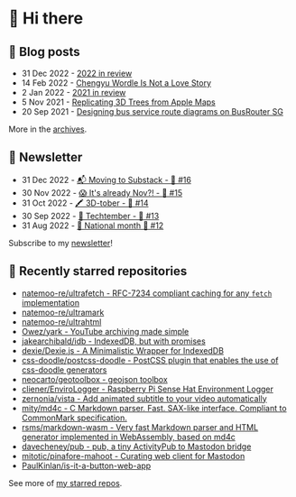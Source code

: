 # 👋 Hi there

## 📝 Blog posts

<!-- feed start -->
- 31 Dec 2022 - [2022 in review](https://cheeaun.com/blog/2022/12/2022-in-review/)
- 14 Feb 2022 - [Chengyu Wordle Is Not a Love Story](https://cheeaun.com/blog/2022/02/chengyu-wordle-is-not-a-love-story/)
- 2 Jan 2022 - [2021 in review](https://cheeaun.com/blog/2022/01/2021-in-review/)
- 5 Nov 2021 - [Replicating 3D Trees from Apple Maps](https://cheeaun.com/blog/2021/11/replicating-3d-trees-apple-maps/)
- 20 Sep 2021 - [Designing bus service route diagrams on BusRouter SG](https://cheeaun.com/blog/2021/09/bus-service-route-diagrams-busrouter-sg/)
<!-- feed end -->

More in the [archives](https://cheeaun.com/blog/archives/).

## 📰 Newsletter

<!-- newsletter start -->
- 31 Dec 2022 - [📬 Moving to Substack - 🥫 #16](https://cheeaun.substack.com/p/moving-to-substack-16)
- 30 Nov 2022 - [😱 It's already Nov?! - 🥫 #15](https://cheeaun.substack.com/p/it-s-already-nov-15-1433832)
- 31 Oct 2022 - [🖍️ 3D-tober - 🥫 #14](https://cheeaun.substack.com/p/3d-tober-14-1385284)
- 30 Sep 2022 - [🍎 Techtember - 🥫 #13](https://cheeaun.substack.com/p/techtember-13-1335515)
- 31 Aug 2022 - [🎏 National month 🥫 #12](https://cheeaun.substack.com/p/national-month-12-1289556)
<!-- newsletter end -->

Subscribe to my [newsletter](https://cheeaun.substack.com/)!

## 🌟 Recently starred repositories

<!-- starred repos start -->
- [natemoo-re/ultrafetch - RFC-7234 compliant caching for any `fetch` implementation](https://github.com/natemoo-re/ultrafetch)
- [natemoo-re/ultramark](https://github.com/natemoo-re/ultramark)
- [natemoo-re/ultrahtml](https://github.com/natemoo-re/ultrahtml)
- [Owez/yark - YouTube archiving made simple](https://github.com/Owez/yark)
- [jakearchibald/idb - IndexedDB, but with promises](https://github.com/jakearchibald/idb)
- [dexie/Dexie.js - A Minimalistic Wrapper for IndexedDB](https://github.com/dexie/Dexie.js)
- [css-doodle/postcss-doodle - PostCSS plugin that enables the use of css-doodle generators](https://github.com/css-doodle/postcss-doodle)
- [neocarto/geotoolbox - geojson toolbox](https://github.com/neocarto/geotoolbox)
- [cliener/EnviroLogger - Raspberry Pi Sense Hat Environment Logger](https://github.com/cliener/EnviroLogger)
- [zernonia/vista - Add animated subtitle to your video automatically](https://github.com/zernonia/vista)
- [mity/md4c - C Markdown parser. Fast. SAX-like interface. Compliant to CommonMark specification.](https://github.com/mity/md4c)
- [rsms/markdown-wasm - Very fast Markdown parser and HTML generator implemented in WebAssembly, based on md4c](https://github.com/rsms/markdown-wasm)
- [davecheney/pub - pub, a tiny ActivityPub to Mastodon bridge](https://github.com/davecheney/pub)
- [mitotic/pinafore-mahoot - Curating web client for Mastodon](https://github.com/mitotic/pinafore-mahoot)
- [PaulKinlan/is-it-a-button-web-app](https://github.com/PaulKinlan/is-it-a-button-web-app)
<!-- starred repos end -->

See more of [my starred repos](https://github.com/stars/cheeaun/).

